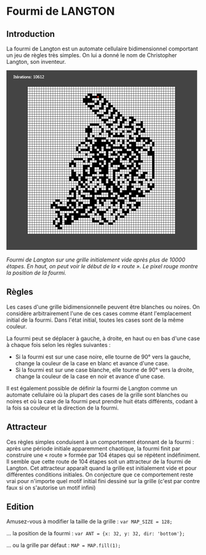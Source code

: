 # Fourmi de LANGTON


## Introduction

La fourmi de Langton est un automate cellulaire bidimensionnel comportant un jeu de règles très simples. On lui a donné le nom de Christopher Langton, son inventeur. 

![Fourmi de Langton](https://raw.githubusercontent.com/cdivry/fourmi_de_langton/master/img/illustration.png)

*Fourmi de Langton sur une grille initialement vide après plus de 10000 étapes. En haut, on peut voir le début de la « route ». Le pixel rouge montre la position de la fourmi.*


## Règles

Les cases d'une grille bidimensionnelle peuvent être blanches ou noires. On considère arbitrairement l'une de ces cases comme étant l'emplacement initial de la fourmi. Dans l'état initial, toutes les cases sont de la même couleur.

La fourmi peut se déplacer à gauche, à droite, en haut ou en bas d'une case à chaque fois selon les règles suivantes :
* Si la fourmi est sur une case noire, elle tourne de 90° vers la gauche, change la couleur de la case en blanc et avance d'une case.
* Si la fourmi est sur une case blanche, elle tourne de 90° vers la droite, change la couleur de la case en noir et avance d'une case.

Il est également possible de définir la fourmi de Langton comme un automate cellulaire où la plupart des cases de la grille sont blanches ou noires et où la case de la fourmi peut prendre huit états différents, codant à la fois sa couleur et la direction de la fourmi.



## Attracteur

Ces règles simples conduisent à un comportement étonnant de la fourmi : après une période initiale apparemment chaotique, la fourmi finit par construire une « route » formée par 104 étapes qui se répètent indéfiniment. Il semble que cette route de 104 étapes soit un attracteur de la fourmi de Langton.
Cet attracteur apparaît quand la grille est initialement vide et pour différentes conditions initiales. On conjecture que ce comportement reste vrai pour n'importe quel motif initial fini dessiné sur la grille (c'est par contre faux si on s'autorise un motif infini)



## Edition

Amusez-vous à modifier la taille de la grille :
```var MAP_SIZE = 128;```

... la position de la fourmi :
```var ANT = {x: 32, y: 32, dir: 'bottom'};```

... ou la grille par défaut :
```MAP = MAP.fill(1);```
